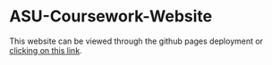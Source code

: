 # ASU-Coursework-Website
This website can be viewed through the github pages deployment or [clicking on this link](https://kellyraines05.github.io/ASU-Classwork-Website).
